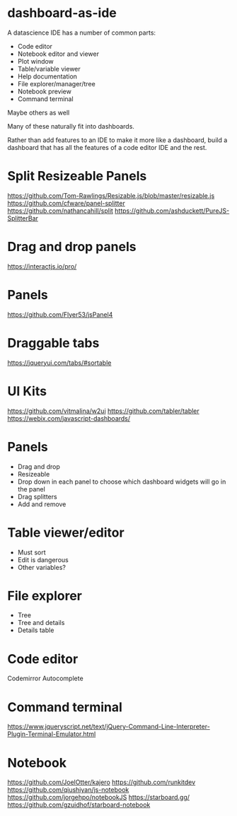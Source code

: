 # dashboard-as-ide

A datascience IDE has a number of common parts:
- Code editor
- Notebook editor and viewer
- Plot window
- Table/variable viewer
- Help documentation
- File explorer/manager/tree
- Notebook preview
- Command terminal

Maybe others as well

Many of these naturally fit into dashboards. 

Rather than add features to an IDE to make it more like a dashboard, build a dashboard that has 
all the features of a code editor IDE and the rest.

# Split Resizeable Panels
https://github.com/Tom-Rawlings/Resizable.js/blob/master/resizable.js
https://github.com/cfware/panel-splitter
https://github.com/nathancahill/split
https://github.com/ashduckett/PureJS-SplitterBar


# Drag and drop panels
https://interactjs.io/pro/


# Panels
https://github.com/Flyer53/jsPanel4


# Draggable tabs
https://jqueryui.com/tabs/#sortable



# UI Kits
https://github.com/vitmalina/w2ui
https://github.com/tabler/tabler
https://webix.com/javascript-dashboards/


# Panels
- Drag and drop
- Resizeable
- Drop down in each panel to choose which dashboard widgets will go in the panel
- Drag splitters
- Add and remove



# Table viewer/editor
- Must sort
- Edit is dangerous
- Other variables?


# File explorer
- Tree
- Tree and details
- Details table



# Code editor
Codemirror
Autocomplete

# Command terminal
https://www.jqueryscript.net/text/jQuery-Command-Line-Interpreter-Plugin-Terminal-Emulator.html


# Notebook
https://github.com/JoelOtter/kajero
https://github.com/runkitdev
https://github.com/qiushiyan/js-notebook
https://github.com/jorgehpo/notebookJS
https://starboard.gg/
https://github.com/gzuidhof/starboard-notebook

